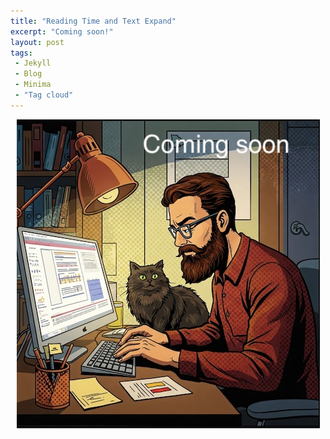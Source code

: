 ```yaml
---
title: "Reading Time and Text Expand"
excerpt: "Coming soon!"
layout: post
tags:
 - Jekyll
 - Blog
 - Minima
 - "Tag cloud"
---
```


<p style="text-align:center;">
	<img src="/assets/images/under_construction.jpg" alt="Man and cat at desk writing blog">
</p>
